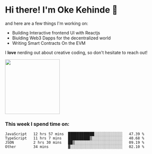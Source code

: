 # Hi there! I'm Oke Kehinde :cowboy_hat_face:

and here are a few things I'm working on:

- Building Interactive frontend UI with Reactjs
- Biulding Web3 Dapps for the decentralized world
- Writing Smart Contracts On the EVM

I **love** nerding out about creative coding, so don't hesitate to reach out!


<img height="180em" src="https://github-readme-stats.vercel.app/api?username=okeken&show_icons=true&hide_border=true&&count_private=true&include_all_commits=true" />

### This week I spend time on:

<!--START_SECTION:waka-->

```text
JavaScript   12 hrs 57 mins  ████████████░░░░░░░░░░░░░   47.39 %
TypeScript   11 hrs 7 mins   ██████████▒░░░░░░░░░░░░░░   40.68 %
JSON         2 hrs 30 mins   ██▒░░░░░░░░░░░░░░░░░░░░░░   09.19 %
Other        34 mins         ▓░░░░░░░░░░░░░░░░░░░░░░░░   02.10 %
```

<!--END_SECTION:waka-->
